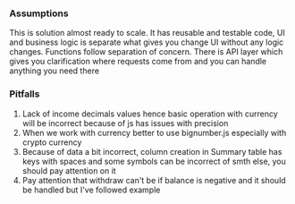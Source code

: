### Assumptions

This is solution almost ready to scale.
It has reusable and testable code, UI and business logic is separate what gives you change UI without any logic changes. Functions follow separation of concern. There is API layer which gives you clarification where requests come from and you can handle anything you need there

### Pitfalls

1. Lack of income decimals values hence basic operation with currency will be incorrect because of js has issues with precision
2. When we work with currency better to use bignumber.js especially with crypto currency
3. Because of data a bit incorrect, column creation in Summary table has keys with spaces and some symbols can be incorrect of smth else, you should pay attention on it
4. Pay attention that withdraw can't be if balance is negative and it should be handled but I've followed example
